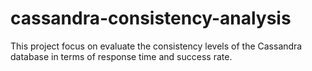 # cassandra-consistency-analysis
This project focus on evaluate the consistency levels of the Cassandra database in terms of response time and success rate.
